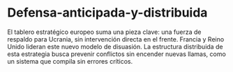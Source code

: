 # Defensa-anticipada-y-distribuida
El tablero estratégico europeo suma una pieza clave: una fuerza de respaldo para Ucrania, sin intervención directa en el frente. Francia y Reino Unido lideran este nuevo modelo de disuasión. La estructura distribuida de esta estrategia busca prevenir conflictos sin encender nuevas llamas, como un sistema que compila sin errores críticos.
